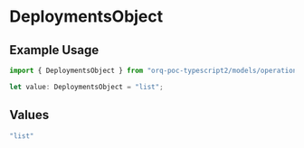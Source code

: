 # DeploymentsObject

## Example Usage

```typescript
import { DeploymentsObject } from "orq-poc-typescript2/models/operations";

let value: DeploymentsObject = "list";
```

## Values

```typescript
"list"
```